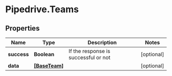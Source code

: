 # Pipedrive.Teams

## Properties

Name | Type | Description | Notes
------------ | ------------- | ------------- | -------------
**success** | **Boolean** | If the response is successful or not | [optional] 
**data** | [**[BaseTeam]**](BaseTeam.md) |  | [optional] 


